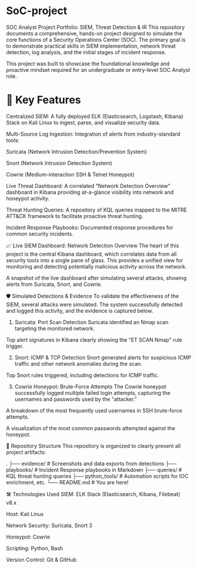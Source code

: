 # SoC-project
SOC Analyst Project Portfolio: SIEM, Threat Detection & IR
This repository documents a comprehensive, hands-on project designed to simulate the core functions of a Security Operations Center (SOC). The primary goal is to demonstrate practical skills in SIEM implementation, network threat detection, log analysis, and the initial stages of incident response.

This project was built to showcase the foundational knowledge and proactive mindset required for an undergraduate or entry-level SOC Analyst role.

# 🚀 Key Features
Centralized SIEM: A fully deployed ELK (Elasticsearch, Logstash, Kibana) Stack on Kali Linux to ingest, parse, and visualize security data.

Multi-Source Log Ingestion: Integration of alerts from industry-standard tools:

Suricata (Network Intrusion Detection/Prevention System)

Snort (Network Intrusion Detection System)

Cowrie (Medium-interaction SSH & Telnet Honeypot)

Live Threat Dashboard: A correlated "Network Detection Overview" dashboard in Kibana providing at-a-glance visibility into network and honeypot activity.

Threat Hunting Queries: A repository of KQL queries mapped to the MITRE ATT&CK framework to facilitate proactive threat hunting.

Incident Response Playbooks: Documented response procedures for common security incidents.

📈 Live SIEM Dashboard: Network Detection Overview
The heart of this project is the central Kibana dashboard, which correlates data from all security tools into a single pane of glass. This provides a unified view for monitoring and detecting potentially malicious activity across the network.

A snapshot of the live dashboard after simulating several attacks, showing alerts from Suricata, Snort, and Cowrie.

🛡️ Simulated Detections & Evidence
To validate the effectiveness of the SIEM, several attacks were simulated. The system successfully detected and logged this activity, and the evidence is captured below.

1. Suricata: Port Scan Detection
Suricata identified an Nmap scan targeting the monitored network.

Top alert signatures in Kibana clearly showing the "ET SCAN Nmap" rule trigger.

2. Snort: ICMP & TCP Detection
Snort generated alerts for suspicious ICMP traffic and other network anomalies during the scan.

Top Snort rules triggered, including detections for ICMP traffic.

3. Cowrie Honeypot: Brute-Force Attempts
The Cowrie honeypot successfully logged multiple failed login attempts, capturing the usernames and passwords used by the "attacker."

A breakdown of the most frequently used usernames in SSH brute-force attempts.

A visualization of the most common passwords attempted against the honeypot.

📂 Repository Structure
This repository is organized to clearly present all project artifacts:

.
├── evidence/              # Screenshots and data exports from detections
├── playbooks/             # Incident Response playbooks in Markdown
├── queries/               # KQL threat hunting queries
├── python_tools/          # Automation scripts for IOC enrichment, etc.
└── README.md              # You are here!

🛠️ Technologies Used
SIEM: ELK Stack (Elasticsearch, Kibana, Filebeat) v8.x

Host: Kali Linux

Network Security: Suricata, Snort 3

Honeypot: Cowrie

Scripting: Python, Bash

Version Control: Git & GitHub
